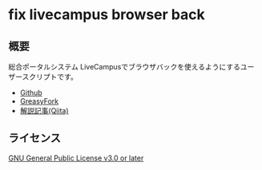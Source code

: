 # fix livecampus browser back

## 概要

総合ポータルシステム LiveCampusでブラウザバックを使えるようにするユーザースクリプトです。

* [Github](https://github.com/ia15076/fix-livecampus-browser-back)
* [GreasyFork](https://greasyfork.org/ja/scripts/411257-fix-livecampus-browser-back)
* [解説記事(Qiita)](https://qiita.com/m_fukuchan/items/7146a00a5e1434ed90a1)

## ライセンス

[GNU General Public License v3.0 or later](https://github.com/ia15076/fix-livecampus-browser-back/blob/master/LICENSE)
